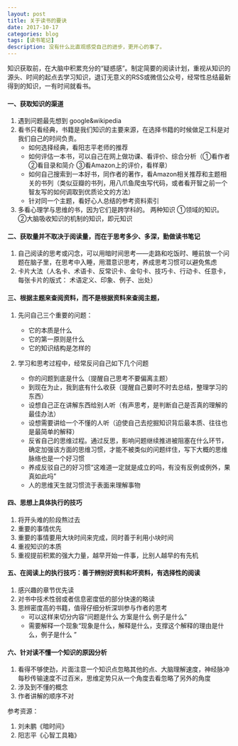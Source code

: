 ```yaml
---
layout: post
title: 关于读书的要诀
date: 2017-10-17
categories: blog
tags: [读书笔记]
description: 没有什么比直观感受自己的进步，更开心的事了。
---
```



知识获取前，在大脑中积累充分的“疑惑感”。制定简要的阅读计划，重视从知识的源头、时间的起点去学习知识，退订无意义的RSS或微信公众号，经常性总结最新得到的知识，一有时间就看书。

#### 一、获取知识的渠道
1. 遇到问题最先想到 google&wikipedia
2. 看书只看经典，书籍是我们知识的主要来源，在选择书籍的时候做足工科是对我们自己的时间负责。
	* 如何选择经典，看阳志平老师的推荐
	* 如何评估一本书，可以自己在网上做功课、看评价、综合分析（①看作者 ②看目录和简介 ③看Amazon上的评价，看样章）
	* 如何自己搜索到一本好书，同作者的著作，看Amazon相关推荐和主题相关的书列（类似豆瓣的书列，用八爪鱼爬虫写代码，或者看开智之前一个智友写的如何调取到优质论文的方法）
	* 针对同一个主题，看好心人总结的参考资料索引
3. 多看心理学与思维的书，因为它们是跨学科的。 两种知识 ①领域的知识。②大脑吸收知识的机制的知识，即元知识

#### 二、获取量并不取决于阅读量，而在于思考多少、多深，勤做读书笔记
1. 自己阅读的思考或闪念，可以用暗时间思考——走路和吃饭时、睡前放一个问题在脑子里，在思考中入睡，用潜意识思考，养成思考习惯可以避免焦虑
2. 卡片大法（人名卡、术语卡、反常识卡、金句卡、技巧卡、行动卡、任意卡，每张卡片的版式： 术语定义、印象、例子、出处）

#### 三、根据主题来查阅资料，而不是根据资料来查阅主题，
1. 先问自己三个重要的问题：
   * 它的本质是什么
   * 它的第一原则是什么
   * 它的知识结构是怎样的

2. 学习和思考过程中，经常反问自己如下几个问题
   * 你的问题到底是什么（提醒自己思考不要偏离主题）
   * 到现在为止，我到底有什么收获（提醒自己要时不时去总结，整理学习的东西）
   * 设想自己正在讲解东西给别人听（有声思考，是判断自己是否真的理解的最佳办法）
   * 设想需要讲给一个不懂的人听（迫使自己去挖掘知识背后最本质、往往也是最简单的解释）
   * 反省自己的思维过程。通过反思，影响问题继续推进被阻塞在什么环节，确定加强该方面的思维习惯，才能不被类似的问题绊住，写下大概的思维脉络也是一个好习惯
   * 养成反驳自己的好习惯“这难道一定就是成立的吗，有没有反例或例外，果真如此吗”
   * 人的思维天生就习惯流于表面来理解事物

#### 四、思想上具体执行的技巧
1. 将开头难的阶段熬过去
2. 重要的事情优先
3. 重要的事情要用大块时间来完成，同时善于利用小块时间
4. 重视知识的本质
5. 重视提前积累的强大力量，越早开始一件事，比别人越早的有先机

#### 五、在阅读上的执行技巧：善于辨别好资料和坏资料，有选择性的阅读
1. 感兴趣的章节优先读
2. 对书中技术性弱或者信息密度低的部分快速的略读
3. 思辨密度高的书籍，值得仔细分析深圳参与作者的思考
    * 可以这样来切分内容“问题是什么 方案是什么 例子是什么”
    * 需要解释一个现象“现象是什么，解释是什么，支撑这个解释的理由是什么，例子是什么 ”


#### 六、针对读不懂一个知识的原因分析
1. 看得不够使劲，片面注意一个知识点忽略其他的点、大脑理解速度，神经脉冲每秒传输速度不过百米，思维定势只从一个角度去看忽略了另外的角度
2. 涉及到不懂的概念
3. 作者讲解的顺序不对


参考资源：
1. 刘未鹏《暗时间》
2. 阳志平《心智工具箱》
